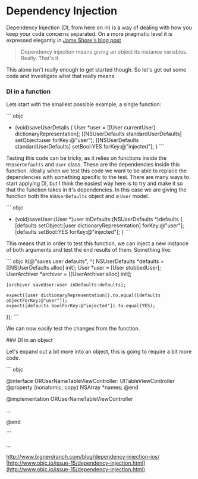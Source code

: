 # Dependency Injection

Dependency Injection (DI, from here on in) is a way of dealing with how you keep your code concerns separated. On a more pragmatic level it is expressed elegantly in [Jame Shore's blog post](http://www.jamesshore.com/Blog/Dependency-Injection-Demystified.html)

> Dependency injection means giving an object its instance variables. Really. That's it.

This alone isn't really enough to get started though. So let's get out some code and investigate what that really means. 

### DI in a function

Lets start with the smallest possible example, a single function:

\`\`\` objc
- (void)saveUserDetails
{
	User *user = [[User currentUser] dictionaryRepresentation];
	[[NSUserDefaults standardUserDefaults] setObject:user forKey:@"user"];
	[[NSUserDefaults standardUserDefaults] setBool:YES forKey:@"injected"];
}
\`\`\`

Testing this code can be tricky, as it relies on functions inside the `NSUserDefaults` and `User` class. These are the dependencies inside this function. Ideally when we test this code we want to be able to replace the dependencies with something specific to the test. There are many ways to start applying DI, but I think the easiest way here is to try and make it so that the function takes in it's dependencies. In this case we are giving the function both the `NSUserDefaults` object and a `User` model.

 \`\`\` objc
 - (void)saveUser:(User *)user inDefaults:(NSUserDefaults *)defaults
 {
	 [defaults setObject:[user dictionaryRepresentation] forKey:@"user"];
	 [defaults setBool:YES forKey:@"injected"];
 }
 \`\`\`
 
 This means that in order to test this function, we can inject a new instance of both arguments and test the end results of them. Something like:
 
 \`\`\` objc
it(@"saves user defaults", ^{
	NSUserDefaults *defaults = [[NSUserDefaults alloc] init];
	User *user = [User stubbedUser];
	UserArchiver *archiver = [[UserArchiver alloc] init];
	
	[archiver saveUser:user inDefaults:defaults];
	
	expect([user dictionaryRepresentation]).to.equal([defaults objectForKey:@"user"]);
	expect([defaults boolForKey:@"injected"]).to.equal(YES);
});
 \`\`\`
 
 We can now easily test the changes from the function.
 
 \#\## DI in an object
 
 Let's expand out a bit more into an object, this is going to require a bit more code.
 
 \`\`\` objc

@interface ORUserNameTableViewController: UITableViewController
@property (nonatomic, copy) NSArray \*names;
@end

@implementation ORUserNameTableViewController

...

@end

 \`\`\`
 
...


http://www.bignerdranch.com/blog/dependency-injection-ios/
[http://www.objc.io/issue-15/dependency-injection.html](http://www.objc.io/issue-15/dependency-injection.html)
